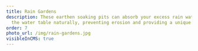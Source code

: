 ```yaml
---
title: Rain Gardens
description: These earthen soaking pits can absorb your excess rain water into
  the water table naturally, preventing erosion and providing a unique habitat.
order: 7
photo_url: /img/rain-gardens.jpg
visibleInCMS: true
---
```

